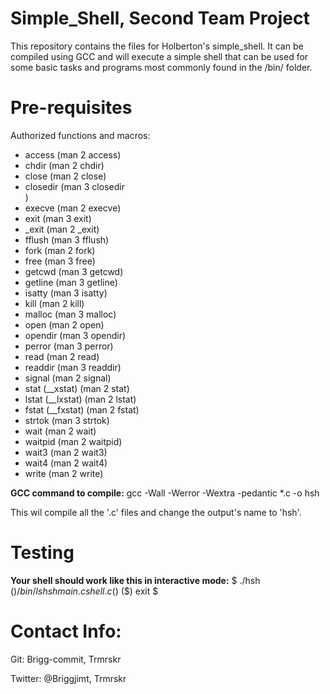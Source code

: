 # Simple_Shell, Second Team Project

This repository contains the files for Holberton's simple_shell. It can be compiled using GCC and will execute a simple shell that can be used for some basic tasks and programs most commonly found in the /bin/ folder.

# Pre-requisites

Authorized functions and macros:                  <ul>
<li>access (man 2 access)</li>
<li>chdir (man 2 chdir)</li>                      <li>close (man 2 close)</li>
<li>closedir (man 3 closedir</li>)
<li>execve (man 2 execve)</li>
<li>exit (man 3 exit)</li>
<li>_exit (man 2 _exit)</li>                      <li>fflush (man 3 fflush)</li>
<li>fork (man 2 fork)</li>
<li>free (man 3 free)</li>
<li>getcwd (man 3 getcwd)</li>                    <li>getline (man 3 getline)</li>
<li>isatty (man 3 isatty)</li>
<li>kill (man 2 kill)</li>
<li>malloc (man 3 malloc)</li>
<li>open (man 2 open)</li>
<li>opendir (man 3 opendir)</li>
<li>perror (man 3 perror)</li>
<li>read (man 2 read)</li>
<li>readdir (man 3 readdir)</li>
<li>signal (man 2 signal)</li>
<li>stat (__xstat) (man 2 stat)</li>
<li>lstat (__lxstat) (man 2 lstat)</li>
<li>fstat (__fxstat) (man 2 fstat)</li>
<li>strtok (man 3 strtok)</li>
<li>wait (man 2 wait)</li>
<li>waitpid (man 2 waitpid)</li>
<li>wait3 (man 2 wait3)</li>
<li>wait4 (man 2 wait4)</li>
<li>write (man 2 write)</li>

</ul>

<strong>GCC command to compile:</strong>
gcc -Wall -Werror -Wextra -pedantic *.c -o hsh

This wil compile all the '.c' files and change the output's name to 'hsh'.

# Testing

<strong>Your shell should work like this in interactive mode:</strong>
$ ./hsh
($) /bin/ls
hsh main.c shell.c
($)
($) exit
$

# Contact Info:

Git: Brigg-commit, Trmrskr

Twitter: @Briggjimt, Trmrskr